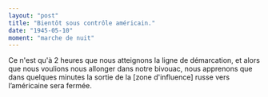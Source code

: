 ```yaml
---
layout: "post"
title: "Bientôt sous contrôle américain."
date: "1945-05-10"
moment: "marche de nuit"
---
```


Ce n'est qu'à 2 heures que nous atteignons la ligne de démarcation, et alors que nous voulions nous allonger dans notre bivouac, nous apprenons que dans quelques minutes la sortie de la [zone d'influence] russe vers l’américaine sera fermée.


<div class="histoire"></div>

<div class="commentaire"></div>